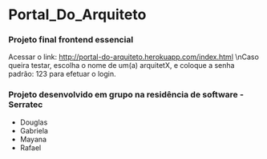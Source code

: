# Portal_Do_Arquiteto
### Projeto final frontend essencial

Acessar o link: http://portal-do-arquiteto.herokuapp.com/index.html
\nCaso queira testar, escolha o nome de um(a) arquitetX, e coloque a senha padrão: 123 para efetuar o login.

### Projeto desenvolvido em grupo na residência de software - Serratec
- Douglas
- Gabriela
- Mayana
- Rafael
